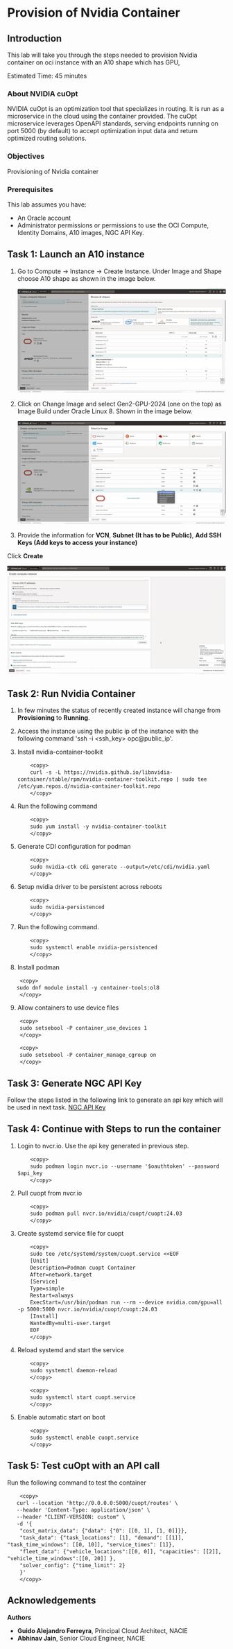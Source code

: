 # Provision of Nvidia Container

## Introduction

This lab will take you through the steps needed to provision Nvidia container on oci instance with an A10 shape which has GPU,

Estimated Time: 45 minutes

### About NVIDIA cuOpt

NVIDIA cuOpt is an optimization tool that specializes in routing. It is run as a microservice in the cloud using the container provided. The cuOpt microservice leverages OpenAPI standards, serving endpoints running on port 5000 (by default) to accept optimization input data and return optimized routing solutions.

### Objectives

Provisioning of Nvidia container

### Prerequisites

This lab assumes you have:

* An Oracle account
* Administrator permissions or permissions to use the OCI Compute, Identity Domains, A10 images, NGC API Key.

## Task 1: Launch an A10 instance

1. Go to Compute -> Instance -> Create Instance. Under Image and Shape choose A10 shape as shown in the image below.

    ![A10](images/a10.png)

2. Click on Change Image and select Gen2-GPU-2024 (one on the top) as Image Build under Oracle Linux 8. Shown in the image below.

    ![GPU](images/gpu.png)

3. Provide the information for **VCN**, **Subnet (It has to be Public)**, **Add SSH Keys (Add keys to access your instance)**

Click **Create**

![Create_Instance](images/create_instance.png)

## Task 2: Run Nvidia Container

1. In few minutes the status of recently created  instance will change from **Provisioning** to **Running**. 

2. Access the instance using the public ip of the instance with the following command 'ssh -i <ssh_key> opc@public_ip'.

3. Install nvidia-container-toolkit

    ```text
        <copy>
        curl -s -L https://nvidia.github.io/libnvidia-container/stable/rpm/nvidia-container-toolkit.repo | sudo tee /etc/yum.repos.d/nvidia-container-toolkit.repo
        </copy>
    ```

4. Run the following command

    ```text
        <copy>
        sudo yum install -y nvidia-container-toolkit
        </copy>
    ```

5. Generate CDI configuration for podman

    ```text
        <copy>
        sudo nvidia-ctk cdi generate --output=/etc/cdi/nvidia.yaml
        </copy>
    ```

6. Setup nvidia driver to be persistent across reboots

    ```text
        <copy>
        sudo nvidia-persistenced
        </copy>
    ```

7. Run the following command.

    ```text
        <copy>
        sudo systemctl enable nvidia-persistenced
        </copy>
    ```

8. Install podman

```text
    <copy>
   sudo dnf module install -y container-tools:ol8
    </copy>
```

9. Allow containers to use device files

```text
    <copy>
    sudo setsebool -P container_use_devices 1
    </copy>
```

```text
    <copy>
    sudo setsebool -P container_manage_cgroup on
    </copy>
```

## Task 3: Generate NGC API Key

Follow the steps listed in the following link to generate an api key which will be used in next task. [NGC API Key](https://docs.nvidia.com/ai-enterprise/deployment-guide-spark-rapids-accelerator/0.1.0/appendix-ngc.html)

## Task 4: Continue with Steps to run the container

1. Login to nvcr.io. Use the api key generated in previous step.

    ```text
        <copy>
        sudo podman login nvcr.io --username '$oauthtoken' --password $api_key
        </copy>
    ```

2. Pull cuopt from nvcr.io

    ```text
        <copy>
        sudo podman pull nvcr.io/nvidia/cuopt/cuopt:24.03
        </copy>
    ```

3. Create systemd service file for cuopt

    ```text
        <copy>
        sudo tee /etc/systemd/system/cuopt.service <<EOF
        [Unit]
        Description=Podman cuopt Container
        After=network.target
        [Service]
        Type=simple
        Restart=always
        ExecStart=/usr/bin/podman run --rm --device nvidia.com/gpu=all -p 5000:5000 nvcr.io/nvidia/cuopt/cuopt:24.03
        [Install]
        WantedBy=multi-user.target
        EOF
        </copy>
    ```
  
4. Reload systemd and start the service

    ```text
        <copy>
        sudo systemctl daemon-reload
        </copy>
    ```

    ```text
        <copy>
        sudo systemctl start cuopt.service
        </copy>
    ```

5. Enable automatic start on boot

    ```text
        <copy>
        sudo systemctl enable cuopt.service
        </copy>
    ```

## Task 5: Test cuOpt with an API call

Run the following command to test the container

```text
    <copy>
   curl --location 'http://0.0.0.0:5000/cuopt/routes' \
   --header 'Content-Type: application/json' \
   --header "CLIENT-VERSION: custom" \
   -d '{
    "cost_matrix_data": {"data": {"0": [[0, 1], [1, 0]]}},
    "task_data": {"task_locations": [1], "demand": [[1]], "task_time_windows": [[0, 10]], "service_times": [1]},
    "fleet_data": {"vehicle_locations":[[0, 0]], "capacities": [[2]], "vehicle_time_windows":[[0, 20]] },
    "solver_config": {"time_limit": 2}
    }'
    </copy>
```

## Acknowledgements

**Authors**

* **Guido Alejandro Ferreyra**, Principal Cloud Architect, NACIE
* **Abhinav Jain**, Senior Cloud Engineer, NACIE